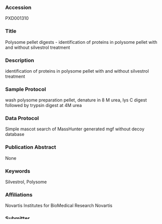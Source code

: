 ### Accession
PXD001310

### Title
Polysome pellet digests - identification of proteins in polysome pellet with and without silvestrol treatment

### Description
identification of proteins in polysome pellet with and without silvestrol treatment

### Sample Protocol
wash polysome preparation pellet, denature in 8 M urea, lys C digest followed by trypsin digest at 4M urea

### Data Protocol
Simple mascot search of MassHunter generated mgf without decoy database

### Publication Abstract
None

### Keywords
Silvestrol, Polysome

### Affiliations
Novartis Institutes for BioMedical Research
Novartis

### Submitter
Eric Fang

### Lab Head
Dr Isabel Zaror
Novartis


